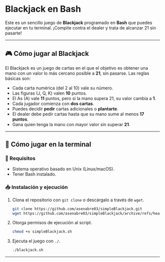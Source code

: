# Blackjack en Bash

Este es un sencillo juego de **Blackjack** programado en **Bash** que puedes ejecutar en tu terminal. ¡Compite contra el dealer y trata de alcanzar 21 sin pasarte!

---

## 🎮 Cómo jugar al Blackjack

El Blackjack es un juego de cartas en el que el objetivo es obtener una mano con un valor lo más cercano posible a **21**, sin pasarse. Las reglas básicas son:

- Cada carta numérica (del 2 al 10) vale su número.
- Las figuras (J, Q, K) valen **10** puntos.
- El As (A) vale **11** puntos, pero si la mano supera 21, su valor cambia a **1**.
- Cada jugador comienza con **dos cartas**.
- Puedes decidir **pedir** cartas adicionales o **plantarte**.
- El dealer debe pedir cartas hasta que su mano sume al menos **17 puntos**.
- Gana quien tenga la mano con mayor valor sin superar **21**.

---

## 🚀 Cómo jugar en la terminal

### 📌 Requisitos

- Sistema operativo basado en Unix (Linux/macOS).
- Tener Bash instalado.

### 📥 Instalación y ejecución

1. Clona el repositorio con `git clone` o descárgalo a través de `wget`.
   ```sh
   git clone https://github.com/asenabre03/simpleBlackjack.git
   wget https://github.com/asenabre03/simpleBlackjack/archive/refs/heads/main.zip
   ```
2. Otorga permisos de ejecución al script.
   ```sh
   chmod +x simpleBlackjack.sh
   ```
3. Ejecuta el juego con `./`.
   ```sh
   ./blackjack.sh
   ```

---

